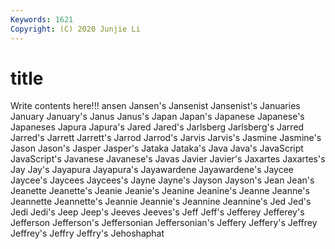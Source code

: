 ```yaml
---
Keywords: 1621
Copyright: (C) 2020 Junjie Li
---
```


# title

Write contents here!!!
ansen 
Jansen's 
Jansenist 
Jansenist's 
Januaries 
January 
January's 
Janus 
Janus's 
Japan
Japan's 
Japanese 
Japanese's 
Japaneses 
Japura 
Japura's 
Jared 
Jared's 
Jarlsberg 
Jarlsberg's
Jarred 
Jarred's 
Jarrett 
Jarrett's 
Jarrod 
Jarrod's 
Jarvis 
Jarvis's 
Jasmine 
Jasmine's
Jason 
Jason's 
Jasper 
Jasper's 
Jataka 
Jataka's 
Java 
Java's 
JavaScript 
JavaScript's
Javanese 
Javanese's 
Javas 
Javier 
Javier's 
Jaxartes 
Jaxartes's 
Jay 
Jay's 
Jayapura
Jayapura's 
Jayawardene 
Jayawardene's 
Jaycee 
Jaycee's 
Jaycees 
Jaycees's 
Jayne 
Jayne's 
Jayson
Jayson's 
Jean 
Jean's 
Jeanette 
Jeanette's 
Jeanie 
Jeanie's 
Jeanine 
Jeanine's 
Jeanne
Jeanne's 
Jeannette 
Jeannette's 
Jeannie 
Jeannie's 
Jeannine 
Jeannine's 
Jed 
Jed's 
Jedi
Jedi's 
Jeep 
Jeep's 
Jeeves 
Jeeves's 
Jeff 
Jeff's 
Jefferey 
Jefferey's 
Jefferson
Jefferson's 
Jeffersonian 
Jeffersonian's 
Jeffery 
Jeffery's 
Jeffrey 
Jeffrey's 
Jeffry 
Jeffry's 
Jehoshaphat
